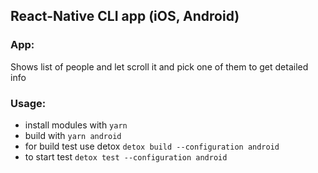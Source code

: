 ## React-Native CLI app (iOS, Android)

### App:

Shows list of people and let scroll it and pick one of them to get detailed info

### Usage:

- install modules with ```yarn```
- build with ```yarn android```
- for build test use detox ```detox build --configuration android```
- to start test ```detox test --configuration android```